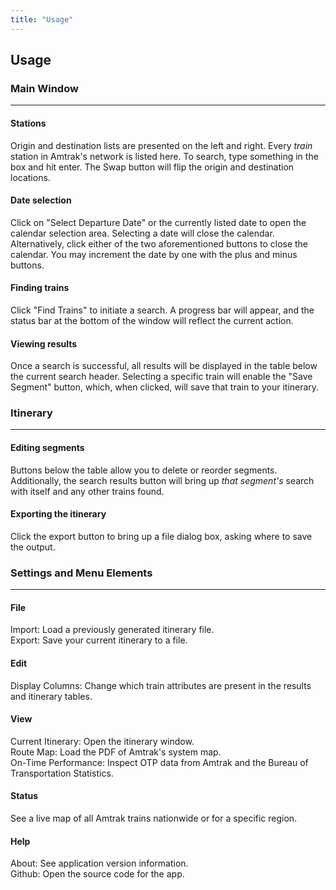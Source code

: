 ```yaml
---
title: "Usage"
---
```


## Usage

### Main Window
---
#### Stations
Origin and destination lists are presented on the left and right. Every *train* station in Amtrak's network is listed here. To search, type something in the box and hit enter. The Swap button will flip the origin and destination locations.

#### Date selection
Click on "Select Departure Date" or the currently listed date to open the calendar selection area. Selecting a date will close the calendar. Alternatively, click either of the two aforementioned buttons to close the calendar. You may increment the date by one with the plus and minus buttons.

#### Finding trains
Click "Find Trains" to initiate a search. A progress bar will appear, and the status bar at the bottom of the window will reflect the current action.

#### Viewing results
Once a search is successful, all results will be displayed in the table below the current search header. Selecting a specific train will enable the "Save Segment" button, which, when clicked, will save that train to your itinerary.

### Itinerary
---

#### Editing segments
Buttons below the table allow you to delete or reorder segments. Additionally, the search results button will bring up *that segment's* search with itself and any other trains found.

#### Exporting the itinerary
Click the export button to bring up a file dialog box, asking where to save the output.

### Settings and Menu Elements
---
#### File

Import: Load a previously generated itinerary file.  
Export: Save your current itinerary to a file.

#### Edit
Display Columns: Change which train attributes are present in the results and itinerary tables.

#### View
Current Itinerary: Open the itinerary window.  
Route Map: Load the PDF of Amtrak's system map.  
On-Time Performance: Inspect OTP data from Amtrak and the Bureau of Transportation Statistics.

#### Status
See a live map of all Amtrak trains nationwide or for a specific region.

#### Help
About: See application version information.  
Github: Open the source code for the app.